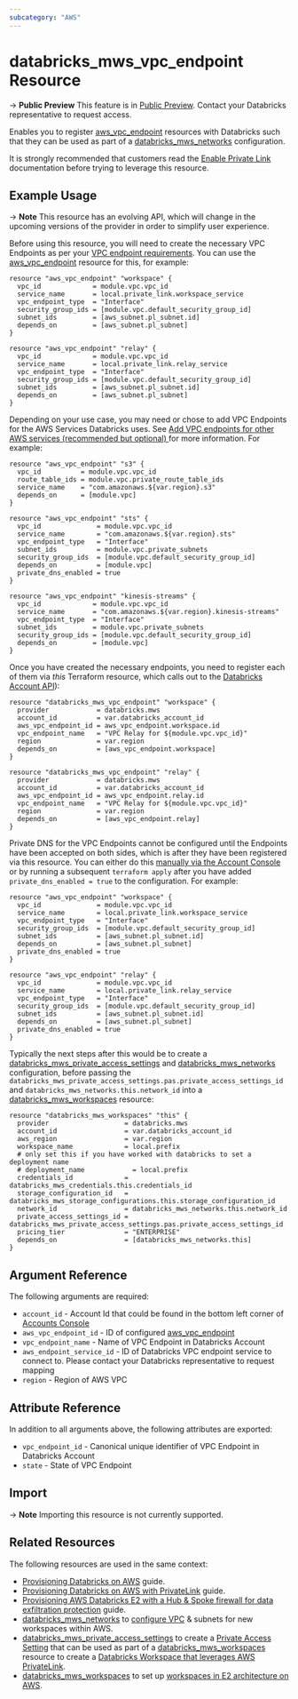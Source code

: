 ```yaml
---
subcategory: "AWS"
---
```

# databricks_mws_vpc_endpoint Resource

-> **Public Preview** This feature is in [Public Preview](https://docs.databricks.com/release-notes/release-types.html). Contact your Databricks representative to request access. 

Enables you to register [aws_vpc_endpoint](https://registry.terraform.io/providers/hashicorp/aws/latest/docs/resources/vpc_endpoint) resources with Databricks such that they can be used as part of a [databricks_mws_networks](mws_networks.md) configuration.

It is strongly recommended that customers read the [Enable Private Link](https://docs.databricks.com/administration-guide/cloud-configurations/aws/privatelink.html) documentation before trying to leverage this resource.

## Example Usage

-> **Note** This resource has an evolving API, which will change in the upcoming versions of the provider in order to simplify user experience.

Before using this resource, you will need to create the necessary VPC Endpoints as per your [VPC endpoint requirements](https://docs.databricks.com/administration-guide/cloud-configurations/aws/privatelink.html#vpc-endpoint-requirements). You can use the [aws_vpc_endpoint](https://registry.terraform.io/providers/hashicorp/aws/latest/docs/resources/vpc_endpoint) resource for this, for example:

```hcl
resource "aws_vpc_endpoint" "workspace" {
  vpc_id             = module.vpc.vpc_id
  service_name       = local.private_link.workspace_service
  vpc_endpoint_type  = "Interface"
  security_group_ids = [module.vpc.default_security_group_id]
  subnet_ids         = [aws_subnet.pl_subnet.id]
  depends_on         = [aws_subnet.pl_subnet]
}

resource "aws_vpc_endpoint" "relay" {
  vpc_id             = module.vpc.vpc_id
  service_name       = local.private_link.relay_service
  vpc_endpoint_type  = "Interface"
  security_group_ids = [module.vpc.default_security_group_id]
  subnet_ids         = [aws_subnet.pl_subnet.id]
  depends_on         = [aws_subnet.pl_subnet]
}
```

Depending on your use case, you may need or chose to add VPC Endpoints for the AWS Services Databricks uses. See [Add VPC endpoints for other AWS services (recommended but optional)
](https://docs.databricks.com/administration-guide/cloud-configurations/aws/privatelink.html#step-9-add-vpc-endpoints-for-other-aws-services-recommended-but-optional) for more information. For example:

```hcl
resource "aws_vpc_endpoint" "s3" {
  vpc_id          = module.vpc.vpc_id
  route_table_ids = module.vpc.private_route_table_ids
  service_name    = "com.amazonaws.${var.region}.s3"
  depends_on      = [module.vpc]
}

resource "aws_vpc_endpoint" "sts" {
  vpc_id              = module.vpc.vpc_id
  service_name        = "com.amazonaws.${var.region}.sts"
  vpc_endpoint_type   = "Interface"
  subnet_ids          = module.vpc.private_subnets
  security_group_ids  = [module.vpc.default_security_group_id]
  depends_on          = [module.vpc]
  private_dns_enabled = true
}

resource "aws_vpc_endpoint" "kinesis-streams" {
  vpc_id             = module.vpc.vpc_id
  service_name       = "com.amazonaws.${var.region}.kinesis-streams"
  vpc_endpoint_type  = "Interface"
  subnet_ids         = module.vpc.private_subnets
  security_group_ids = [module.vpc.default_security_group_id]
  depends_on         = [module.vpc]
}
```

Once you have created the necessary endpoints, you need to register each of them via *this* Terraform resource, which calls out to the [Databricks Account API](https://docs.databricks.com/administration-guide/cloud-configurations/aws/privatelink.html#step-3-register-your-vpc-endpoint-ids-with-the-account-api)):

```hcl
resource "databricks_mws_vpc_endpoint" "workspace" {
  provider            = databricks.mws
  account_id          = var.databricks_account_id
  aws_vpc_endpoint_id = aws_vpc_endpoint.workspace.id
  vpc_endpoint_name   = "VPC Relay for ${module.vpc.vpc_id}"
  region              = var.region
  depends_on          = [aws_vpc_endpoint.workspace]
}

resource "databricks_mws_vpc_endpoint" "relay" {
  provider            = databricks.mws
  account_id          = var.databricks_account_id
  aws_vpc_endpoint_id = aws_vpc_endpoint.relay.id
  vpc_endpoint_name   = "VPC Relay for ${module.vpc.vpc_id}"
  region              = var.region
  depends_on          = [aws_vpc_endpoint.relay]
}
```

Private DNS for the VPC Endpoints cannot be configured until the Endpoints have been accepted on both sides, which is after they have been registered via this resource. You can either do this [manually via the Account Console](https://docs.databricks.com/administration-guide/cloud-configurations/aws/privatelink.html#step-4-enable-private-dns-names-on-aws-vpc-endpoints-using-the-aws-console) or by running a subsequent ```terraform apply``` after you have added ```private_dns_enabled = true``` to the configuration. For example:

```hcl
resource "aws_vpc_endpoint" "workspace" {
  vpc_id              = module.vpc.vpc_id
  service_name        = local.private_link.workspace_service
  vpc_endpoint_type   = "Interface"
  security_group_ids  = [module.vpc.default_security_group_id]
  subnet_ids          = [aws_subnet.pl_subnet.id]
  depends_on          = [aws_subnet.pl_subnet]
  private_dns_enabled = true
}

resource "aws_vpc_endpoint" "relay" {
  vpc_id              = module.vpc.vpc_id
  service_name        = local.private_link.relay_service
  vpc_endpoint_type   = "Interface"
  security_group_ids  = [module.vpc.default_security_group_id]
  subnet_ids          = [aws_subnet.pl_subnet.id]
  depends_on          = [aws_subnet.pl_subnet]
  private_dns_enabled = true
}
```

Typically the next steps after this would be to create a [databricks_mws_private_access_settings](mws_private_access_settings.md) and [databricks_mws_networks](mws_networks.md) configuration, before passing the `databricks_mws_private_access_settings.pas.private_access_settings_id` and `databricks_mws_networks.this.network_id` into a [databricks_mws_workspaces](mws_workspaces.md) resource:

```hcl
resource "databricks_mws_workspaces" "this" {
  provider                   = databricks.mws
  account_id                 = var.databricks_account_id
  aws_region                 = var.region
  workspace_name             = local.prefix
  # only set this if you have worked with databricks to set a deployment name
  # deployment_name            = local.prefix
  credentials_id             = databricks_mws_credentials.this.credentials_id
  storage_configuration_id   = databricks_mws_storage_configurations.this.storage_configuration_id
  network_id                 = databricks_mws_networks.this.network_id
  private_access_settings_id = databricks_mws_private_access_settings.pas.private_access_settings_id
  pricing_tier               = "ENTERPRISE"
  depends_on                 = [databricks_mws_networks.this]
}
```

## Argument Reference

The following arguments are required:

* `account_id` - Account Id that could be found in the bottom left corner of [Accounts Console](https://accounts.cloud.databricks.com/)
* `aws_vpc_endpoint_id` - ID of configured [aws_vpc_endpoint](https://registry.terraform.io/providers/hashicorp/aws/latest/docs/resources/vpc_endpoint)
* `vpc_endpoint_name` - Name of VPC Endpoint in Databricks Account
* `aws_endpoint_service_id` - ID of Databricks VPC endpoint service to connect to. Please contact your Databricks representative to request mapping
* `region` - Region of AWS VPC

## Attribute Reference

In addition to all arguments above, the following attributes are exported:

* `vpc_endpoint_id` - Canonical unique identifier of VPC Endpoint in Databricks Account
* `state` - State of VPC Endpoint

## Import

-> **Note** Importing this resource is not currently supported.

## Related Resources

The following resources are used in the same context:

* [Provisioning Databricks on AWS](../guides/aws-workspace.md) guide.
* [Provisioning Databricks on AWS with PrivateLink](../guides/aws-private-link-workspace.md) guide.
* [Provisioning AWS Databricks E2 with a Hub & Spoke firewall for data exfiltration protection](../guides/aws-e2-firewall-hub-and-spoke.md) guide.
* [databricks_mws_networks](mws_networks.md) to [configure VPC](https://docs.databricks.com/administration-guide/cloud-configurations/aws/customer-managed-vpc.html) & subnets for new workspaces within AWS.
* [databricks_mws_private_access_settings](mws_private_access_settings.md) to create a [Private Access Setting](https://docs.databricks.com/administration-guide/cloud-configurations/aws/privatelink.html#step-5-create-a-private-access-settings-configuration-using-the-databricks-account-api) that can be used as part of a [databricks_mws_workspaces](mws_workspaces.md) resource to create a [Databricks Workspace that leverages AWS PrivateLink](https://docs.databricks.com/administration-guide/cloud-configurations/aws/privatelink.html).
* [databricks_mws_workspaces](mws_workspaces.md) to set up [workspaces in E2 architecture on AWS](https://docs.databricks.com/getting-started/overview.html#e2-architecture-1).

